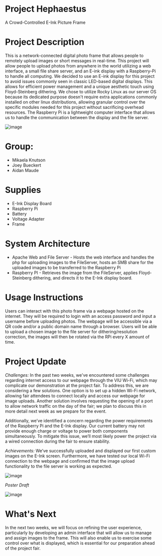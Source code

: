 # Project Hephaestus
A Crowd-Controlled E-Ink Picture Frame


# Project Description
This is a network-connected digital photo frame that allows people to remotely upload images or short messages in real-time. This project will allow people to upload photos from anywhere in the world utilizing a web interface, a small file share server, and an E-ink display with a Raspberry-Pi to handle all computing.
We decided to use an E-ink display for this project to avoid issues commonly seen in classic LED-based digital displays. This allows for efficient power management and a unique aesthetic touch using Floyd-Steinberg dithering. 
We chose to utilize Rocky Linux as our server OS because its dedicated purpose doesn't require extra applications commonly installed on other linux distributions, allowing granular control over the specific modules needed for this project without sacrificing overhead resources.
The Raspberry Pi is a lightweight computer interface that allows us to handle the communication between the display and the file server.


![image](https://github.com/user-attachments/assets/167b96ef-71ba-4850-adc7-b4d46564c4d7)


# Group:
* Mikaela Knutson
* Joey Bueckert
* Aidan Maude

# Supplies
* E-Ink Display Board
* Raspberry Pi
* Battery 
* Voltage Adapter 
* Frame

# System Architecture
* Apache Web and File Server  -  Hosts the web interface and handles the php for uploading images to the FileServer, hosts an SMB share for the uploaded images to be transferred to the Raspberry Pi
* Raspberry PI  -  Retrieves the image from the FileServer, applies Floyd-Steinberg dithering, and directs it to the E-Ink display board.

# Usage Instructions
Users can interact with this photo frame via a webpage hosted on the internet. They will be required to login with an access password and input a username before uploading photos. The webpage will be accessible via a QR code and/or a public domain name through a browser. Users will be able to upload a chosen image to the file server for dithering/resolution correction, the images will then be rotated via the RPi every X amount of time. 

# Project Update
*Challenges:*
In the past two weeks, we've encountered some challenges regarding internet access to our webpage through the VIU Wi-Fi, which may complicate our demonstration at the project fair. To address this, we are considering a few solutions. One option is to set up a hidden Wi-Fi network, allowing fair attendees to connect locally and access our webpage for image uploads. Another solution involves requesting the opening of a port to allow network traffic on the day of the fair; we plan to discuss this in more detail next week as we prepare for the event.  

Additionally, we’ve identified a concern regarding the power requirements of the Raspberry Pi and the E-Ink display. Our current battery may not provide enough charge or voltage to power both components simultaneously. To mitigate this issue, we’ll most likely power the project via a wired connection during the fair to ensure stability.

*Achievements:*
We’ve successfully uploaded and displayed our first custom images on the E-Ink screen. Furthermore, we have tested our local Wi-Fi connection to the webpage and confirmed that the image upload functionality to the file server is working as expected.

![image](https://github.com/user-attachments/assets/a263554f-1ee1-4cb1-9036-e60bd59d89d5)


*Poster Draft*

![image](https://github.com/user-attachments/assets/ac934078-3705-46fb-83bc-ad200e5a6803)




# What's Next  
In the next two weeks, we will focus on refining the user experience, particularly by developing an admin interface that will allow us to manage and assign images to the frame. This will also enable us to exercise some control over what is displayed, which is essential for our preparation ahead of the project fair.
